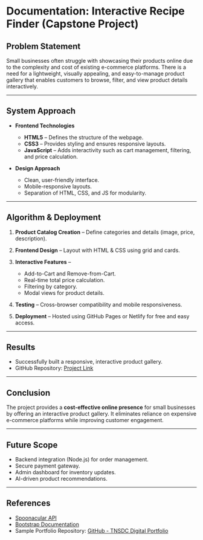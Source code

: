 # Documentation: Interactive Recipe Finder (Capstone Project)

## Problem Statement

Small businesses often struggle with showcasing their products online due to the complexity and cost of existing e-commerce platforms. There is a need for a lightweight, visually appealing, and easy-to-manage product gallery that enables customers to browse, filter, and view product details interactively.

---

## System Approach

* **Frontend Technologies**

  * **HTML5** – Defines the structure of the webpage.
  * **CSS3** – Provides styling and ensures responsive layouts.
  * **JavaScript** – Adds interactivity such as cart management, filtering, and price calculation.

* **Design Approach**

  * Clean, user-friendly interface.
  * Mobile-responsive layouts.
  * Separation of HTML, CSS, and JS for modularity.

---

## Algorithm & Deployment

1. **Product Catalog Creation** – Define categories and details (image, price, description).
2. **Frontend Design** – Layout with HTML & CSS using grid and cards.
3. **Interactive Features** –

   * Add-to-Cart and Remove-from-Cart.
   * Real-time total price calculation.
   * Filtering by category.
   * Modal views for product details.
4. **Testing** – Cross-browser compatibility and mobile responsiveness.
5. **Deployment** – Hosted using GitHub Pages or Netlify for free and easy access.

---

## Results

* Successfully built a responsive, interactive product gallery.
* GitHub Repository: [Project Link](https://github.com/DineshBankuru03/AICTEFWD)

---

## Conclusion

The project provides a **cost-effective online presence** for small businesses by offering an interactive product gallery. It eliminates reliance on expensive e-commerce platforms while improving customer engagement.

---

## Future Scope

* Backend integration (Node.js) for order management.
* Secure payment gateway.
* Admin dashboard for inventory updates.
* AI-driven product recommendations.

---

## References

* [Spoonacular API](https://spoonacular.com/food-api)
* [Bootstrap Documentation](https://getbootstrap.com/docs/5.3/getting-started/introduction/)
* Sample Portfolio Repository: [GitHub - TNSDC Digital Portfolio](https://github.com/NanthiniMoha/TNSDC-FWD-DIGITAL_PORTFOLIO)



